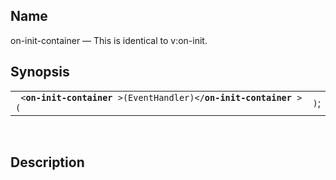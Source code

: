 <div id="vc_on_init_container" class="refentry">

<div class="titlepage">

</div>

<div class="refnamediv">

## Name

on-init-container — This is identical to v:on-init.

</div>

<div class="refsynopsisdiv">

## Synopsis

<div id="vc_syn_on_init_container" class="funcsynopsis">

|                                                                             |      |
|-----------------------------------------------------------------------------|------|
| ` <`**`on-init-container`**` >(EventHandler)</`**`on-init-container`**` >(` | `)`; |

<div class="funcprototype-spacer">

 

</div>

</div>

</div>

<div id="vc_desc_on_init_container" class="refsect1">

## Description

</div>

</div>

